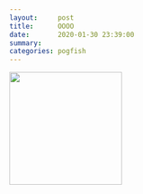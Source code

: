 ```yaml
---
layout:     post
title:      OOOO
date:       2020-01-30 23:39:00
summary:    
categories: pogfish
---
```


<img src="https://media.tenor.com/images/7e03237f3fa99b7dfe27a27f1a1caaaa/tenor.gif" width="200" height="200" />

